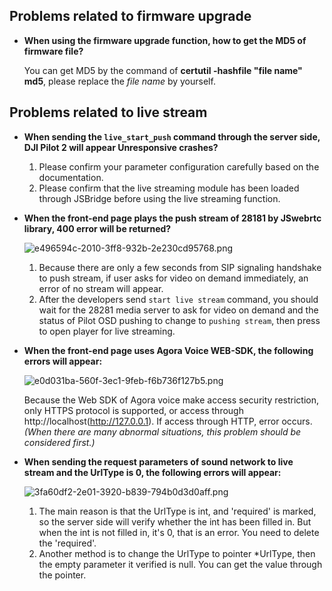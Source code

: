 
## Problems related to firmware upgrade

- **When using the firmware upgrade function, how to get the MD5 of firmware file?**
  
  You can get MD5 by the command of **certutil -hashfile "file name" md5**, please replace the *file name* by yourself.

## Problems related to live stream

- **When sending the `live_start_push` command through the server side, DJI Pilot 2 will appear Unresponsive crashes?**

  1. Please confirm your parameter configuration carefully based on the documentation.
  2. Please confirm that the live streaming module has been loaded through JSBridge before using the live streaming function. 

- **When the front-end page plays the push stream of 28181 by JSwebrtc library, 400 error will be returned?** 


  ![e496594c-2010-3ff8-932b-2e230cd95768.png](https://terra-1-g.djicdn.com/84f990b0bbd145e6a3930de0c55d3b2b/admin/doc/943e141a-d9c6-4cdb-985d-2e22d9d606bd.png)


  1. Because there are only a few seconds from SIP signaling handshake to push stream, if user asks for video on demand immediately, an error of no stream will appear.
  2. After the developers send `start live stream` command, you should wait for the 28281 media server to ask for video on demand and the status of Pilot OSD pushing to change to `pushing stream`, then press to open player for live streaming. 

- **When the front-end page uses Agora Voice WEB-SDK, the following errors will appear:**

  ![e0d031ba-560f-3ec1-9feb-f6b736f127b5.png](https://terra-1-g.djicdn.com/84f990b0bbd145e6a3930de0c55d3b2b/admin/doc/e8fff564-8a9e-47e4-808c-31996ddd8ffa.png)


  Because the Web SDK of Agora voice make access security restriction, only HTTPS protocol is supported, or access through http://localhost(http://127.0.0.1). If access through HTTP, error occurs. *(When there are many abnormal situations, this problem should be considered first.)*

- **When sending the request parameters of sound network to live stream and the UrlType is 0, the following errors will appear:**

  ![3fa60df2-2e01-3920-b839-794b0d3d0aff.png](https://terra-1-g.djicdn.com/84f990b0bbd145e6a3930de0c55d3b2b/admin/doc/e10a1a6e-ea69-4668-bb0b-5677227dcb29.png)


  1. The main reason is that the UrlType is int, and 'required' is marked, so the server side will verify whether the int has been filled in. But when the int is not filled in, it's 0, that is an error. You need to delete the 'required'.
  2. Another method is to change the UrlType to pointer *UrlType, then the empty parameter it verified is null. You can get the value through the pointer.